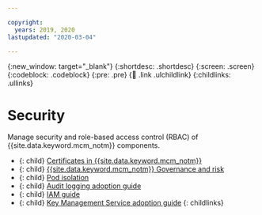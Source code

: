 ```yaml
---

copyright:
  years: 2019, 2020
lastupdated: "2020-03-04"

---
```


{:new_window: target="_blank"}
{:shortdesc: .shortdesc}
{:screen: .screen}
{:codeblock: .codeblock}
{:pre: .pre}
{:child: .link .ulchildlink}
{:childlinks: .ullinks}

# Security

Manage security and role-based access control (RBAC) of {{site.data.keyword.mcm_notm}} components.

- {: child} [Certificates in {{site.data.keyword.mcm_notm}}](../../cert-manager/3.4.0/certificates.md)
- {: child} [{{site.data.keyword.mcm_notm}} Governance and risk](compliance_intro.md)
- {: child} [Pod isolation](../../pod-security/3.4.0/iso_pod.md)
- {: child} [Audit logging adoption guide](../../audit-logging/3.3.0/audit_log_guide.md)
- {: child} [IAM guide](../../iam/3.4.0/admin.md)
- {: child} [Key Management Service adoption guide](../mcm_user_management/kms_guide.md)
{: childlinks}
